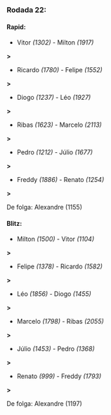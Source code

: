 ### Rodada 22:

#### Rapid:

* Vitor *(1302)*     -     Milton *(1917)*

 **>** 
* Ricardo *(1780)*     -     Felipe *(1552)*

 **>** 
* Diogo *(1237)*     -     Léo *(1927)*

 **>** 
* Ribas *(1623)*     -     Marcelo *(2113)*

 **>** 
* Pedro *(1212)*     -     Júlio *(1677)*

 **>** 
* Freddy *(1886)*     -     Renato *(1254)*

 **>** 

De folga: Alexandre (1155)

#### Blitz:

* Milton *(1500)*     -     Vitor *(1104)*

 **>** 
* Felipe *(1378)*     -     Ricardo *(1582)*

 **>** 
* Léo *(1856)*     -     Diogo *(1455)*

 **>** 
* Marcelo *(1798)*     -     Ribas *(2055)*

 **>** 
* Júlio *(1453)*     -     Pedro *(1368)*

 **>** 
* Renato *(999)*     -     Freddy *(1793)*

 **>** 

De folga: Alexandre (1197)

